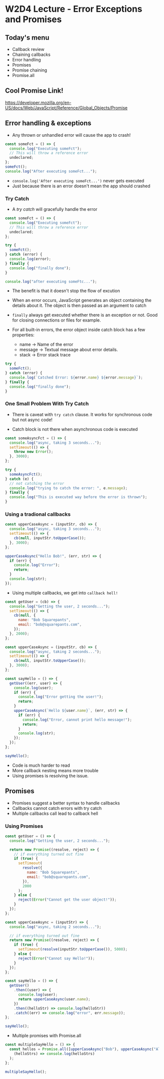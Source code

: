 # W2D4 Lecture - Error Exceptions and Promises

## Today's menu

- Callback review
- Chaining callbacks
- Error handling
- Promises
- Promise chaining
- Promise.all

## Cool Promise Link!

https://developer.mozilla.org/en-US/docs/Web/JavaScript/Reference/Global_Objects/Promise

## Error handling & exceptions

- Any thrown or unhandled error will cause the app to crash!

```javascript
const someFct = () => {
  console.log("Executing someFct");
  // This will throw a reference error
  undeclared;
};
someFct();
console.log("After executing someFct...");
```

- `console.log('After executing someFct...')` never gets executed
- Just because there is an error doesn't mean the app should crashed

### Try Catch

- A _try catch_ will gracefully handle the error

```javascript
const someFct = () => {
  console.log("Executing someFct");
  // This will throw a reference error
  undeclared;
};

try {
  someFct();
} catch (error) {
  console.log(error);
} finally {
  console.log("finally done");
}

console.log("after executing someFtc...");
```

- The benefit is that it doesn't stop the flow of excution
- When an error occurs, JavaScript generates an object containing the details about it. The object is then passed as an argument to catch
- `finally` always get executed whether there is an exception or not. Good for closing connections or files for example.

- For all built-in errors, the error object inside catch block has a few properties:

  - name -> Name of the error
  - message -> Textual message about error details.
  - stack -> Error stack trace

```javascript
try {
  someFct();
} catch (error) {
  console.log(`Catched Error: ${error.name} ${error.message}`);
} finally {
  console.log("finally done");
}
```

### One Small Problem With Try Catch

- There is caveat with `try catch` clause. It works for synchronous code but not async code!

- Catch block is not there when asynchronous code is executed

```js
const someAsyncFct = () => {
  console.log("async, taking 3 seconds...");
  setTimeout(() => {
    throw new Error();
  }, 3000);
};

try {
  someAsyncFct();
} catch (e) {
  // not catching the error
  console.log("trying to catch the error: ", e.message);
} finally {
  console.log("This is executed way before the error is thrown");
}
```

### Using a tradional callbacks

```javascript
const upperCaseAsync = (inputStr, cb) => {
  console.log("async, taking 3 seconds...");
  setTimeout(() => {
    cb(null, inputStr.toUpperCase());
  }, 3000);
};

upperCaseAsync("Hello Bob!", (err, str) => {
  if (err) {
    console.log("Error");
    return;
  }
  console.log(str);
});
```

- Using multiple callbacks, we get into `callback hell!`

```javascript
const getUser = (cb) => {
  console.log("Getting the user, 2 seconds...");
  setTimeout(() => {
    cb(null, {
      name: "Bob Squarepants",
      email: "bob@squarepants.com",
    });
  }, 2000);
};

const upperCaseAsync = (inputStr, cb) => {
  console.log("async, taking 2 seconds...");
  setTimeout(() => {
    cb(null, inputStr.toUpperCase());
  }, 3000);
};

const sayHello = () => {
  getUser((err, user) => {
    console.log(user);
    if (err) {
      console.log("Error getting the user!");
      return;
    }
    upperCaseAsync(`Hello ${user.name}`, (err, str) => {
      if (err) {
        console.log("Error, cannot print hello message!");
        return;
      }
      console.log(str);
    });
  });
};

sayHello();
```

- Code is much harder to read
- More callback nesting means more trouble
- Using promises is resolving the issue.

## Promises

- Promises suggest a better syntax to handle callbacks
- Callbacks cannot catch errors with try catch
- Multiple callbacks call lead to callback hell

### Using Promises

```javascript
const getUser = () => {
  console.log("Getting the user, 2 seconds...");

  return new Promise((resolve, reject) => {
    // if everything turned out fine
    if (true) {
      setTimeout(
        resolve({
          name: "Bob Squarepants",
          email: "bob@squarepants.com",
        }),
        2000
      );
    } else {
      reject(Error("Cannot get the user object!"));
    }
  });
};

const upperCaseAsync = (inputStr) => {
  console.log("async, taking 2 seconds...");

  // if everything turned out fine
  return new Promise((resolve, reject) => {
    if (true) {
      setTimeout(resolve(inputStr.toUpperCase()), 5000);
    } else {
      reject(Error("Cannot say Hello!"));
    }
  });
};

const sayHello = () => {
  getUser()
    .then((user) => {
      console.log(user);
      return upperCaseAsync(user.name);
    })
    .then((helloStr) => console.log(helloStr))
    .catch((err) => console.log("error", err.message));
};

sayHello();
```

- Multiple promises with Promise.all

```javascript
const multipleSayHello = () => {
  const hellos = Promise.all([upperCaseAsync("Bob"), upperCaseAsync("Alice")]).then(
    (helloStrs) => console.log(helloStrs)
  );
};

multipleSayHello();
```
